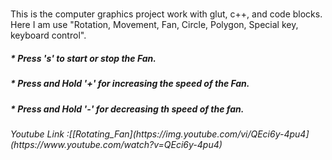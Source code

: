 # <center Rotating_Fan>

This is the computer graphics project work with glut, c++, and code blocks. Here I am use "Rotation, Movement, Fan, Circle, Polygon,  Special key, keyboard control".
<h5>* Press 's' to start or stop the Fan</n>.
<h5>* Press and Hold '+' for increasing the speed of the Fan.
<h5>* Press and Hold '-' for decreasing th speed of the fan.
 
 <h6>Youtube Link :[[Rotating_Fan](https://img.youtube.com/vi/QEci6y-4pu4](https://www.youtube.com/watch?v=QEci6y-4pu4)
